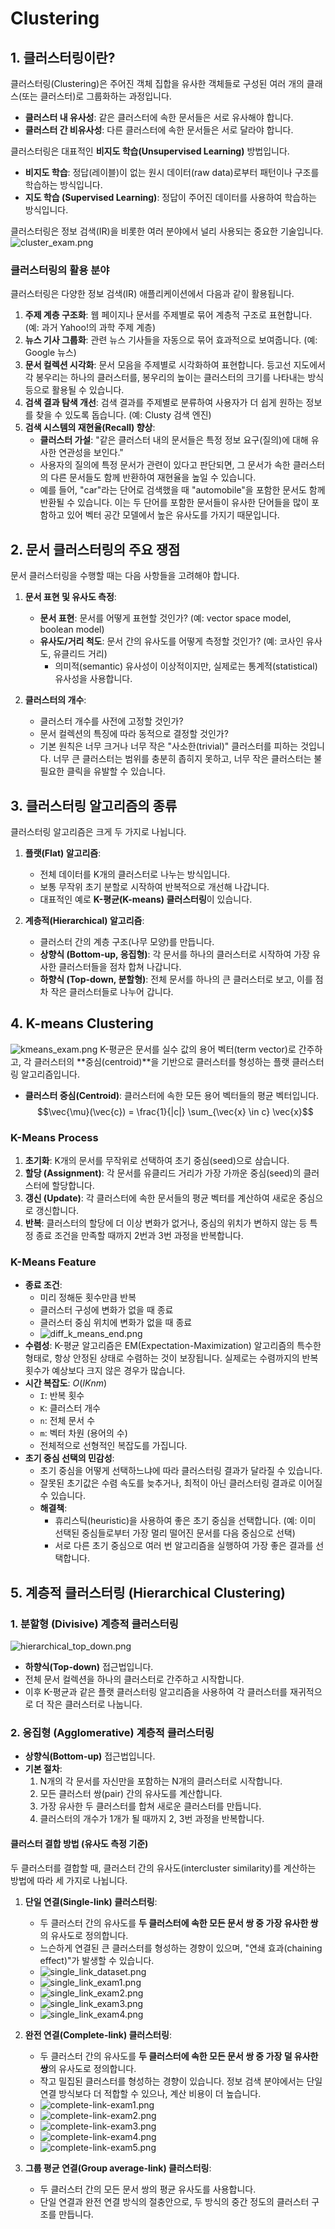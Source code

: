 # Clustering

## 1. 클러스터링이란?

클러스터링(Clustering)은 주어진 객체 집합을 유사한 객체들로 구성된 여러 개의 클래스(또는 클러스터)로 그룹화하는 과정입니다.

-   **클러스터 내 유사성**: 같은 클러스터에 속한 문서들은 서로 유사해야 합니다.
-   **클러스터 간 비유사성**: 다른 클러스터에 속한 문서들은 서로 달라야 합니다.

클러스터링은 대표적인 **비지도 학습(Unsupervised Learning)** 방법입니다.

-   **비지도 학습**: 정답(레이블)이 없는 원시 데이터(raw data)로부터 패턴이나 구조를 학습하는 방식입니다.
-   **지도 학습 (Supervised Learning)**: 정답이 주어진 데이터를 사용하여 학습하는 방식입니다.

클러스터링은 정보 검색(IR)을 비롯한 여러 분야에서 널리 사용되는 중요한 기술입니다.
![cluster_exam.png](./images/cluster_exam.png)

### 클러스터링의 활용 분야

클러스터링은 다양한 정보 검색(IR) 애플리케이션에서 다음과 같이 활용됩니다.

1.  **주제 계층 구조화**: 웹 페이지나 문서를 주제별로 묶어 계층적 구조로 표현합니다. (예: 과거 Yahoo!의 과학 주제 계층)
2.  **뉴스 기사 그룹화**: 관련 뉴스 기사들을 자동으로 묶어 효과적으로 보여줍니다. (예: Google 뉴스)
3.  **문서 컬렉션 시각화**: 문서 모음을 주제별로 시각화하여 표현합니다. 등고선 지도에서 각 봉우리는 하나의 클러스터를, 봉우리의 높이는 클러스터의 크기를 나타내는 방식 등으로 활용될 수 있습니다.
4.  **검색 결과 탐색 개선**: 검색 결과를 주제별로 분류하여 사용자가 더 쉽게 원하는 정보를 찾을 수 있도록 돕습니다. (예: Clusty 검색 엔진)
5.  **검색 시스템의 재현율(Recall) 향상**:
    -   **클러스터 가설**: "같은 클러스터 내의 문서들은 특정 정보 요구(질의)에 대해 유사한 연관성을 보인다."
    -   사용자의 질의에 특정 문서가 관련이 있다고 판단되면, 그 문서가 속한 클러스터의 다른 문서들도 함께 반환하여 재현율을 높일 수 있습니다.
    -   예를 들어, "car"라는 단어로 검색했을 때 "automobile"을 포함한 문서도 함께 반환될 수 있습니다. 이는 두 단어를 포함한 문서들이 유사한 단어들을 많이 포함하고 있어 벡터 공간 모델에서 높은 유사도를 가지기 때문입니다.

## 2. 문서 클러스터링의 주요 쟁점

문서 클러스터링을 수행할 때는 다음 사항들을 고려해야 합니다.

1.  **문서 표현 및 유사도 측정**:
    -   **문서 표현**: 문서를 어떻게 표현할 것인가? (예: vector space model, boolean model)
    -   **유사도/거리 척도**: 문서 간의 유사도를 어떻게 측정할 것인가? (예: 코사인 유사도, 유클리드 거리)
        -   의미적(semantic) 유사성이 이상적이지만, 실제로는 통계적(statistical) 유사성을 사용합니다.

2.  **클러스터의 개수**:
    -   클러스터 개수를 사전에 고정할 것인가?
    -   문서 컬렉션의 특징에 따라 동적으로 결정할 것인가?
    -   기본 원칙은 너무 크거나 너무 작은 "사소한(trivial)" 클러스터를 피하는 것입니다. 너무 큰 클러스터는 범위를 충분히 좁히지 못하고, 너무 작은 클러스터는 불필요한 클릭을 유발할 수 있습니다.

## 3. 클러스터링 알고리즘의 종류

클러스터링 알고리즘은 크게 두 가지로 나뉩니다.

1.  **플랫(Flat) 알고리즘**:
    -   전체 데이터를 K개의 클러스터로 나누는 방식입니다.
    -   보통 무작위 초기 분할로 시작하여 반복적으로 개선해 나갑니다.
    -   대표적인 예로 **K-평균(K-means) 클러스터링**이 있습니다.

2.  **계층적(Hierarchical) 알고리즘**:
    -   클러스터 간의 계층 구조(나무 모양)를 만듭니다.
    -   **상향식 (Bottom-up, 응집형)**: 각 문서를 하나의 클러스터로 시작하여 가장 유사한 클러스터들을 점차 합쳐 나갑니다.
    -   **하향식 (Top-down, 분할형)**: 전체 문서를 하나의 큰 클러스터로 보고, 이를 점차 작은 클러스터들로 나누어 갑니다.

## 4. K-means Clustering
![kmeans_exam.png](./images/kmeans_exam.png)
K-평균은 문서를 실수 값의 용어 벡터(term vector)로 간주하고, 각 클러스터의 **중심(centroid)**을 기반으로 클러스터를 형성하는 플랫 클러스터링 알고리즘입니다.

-   **클러스터 중심(Centroid)**: 클러스터에 속한 모든 용어 벡터들의 평균 벡터입니다.
    $$\vec{\mu}(\vec{c}) = \frac{1}{|c|} \sum_{\vec{x} \in c} \vec{x}$$

### K-Means Process
1.  **초기화**: K개의 문서를 무작위로 선택하여 초기 중심(seed)으로 삼습니다.
2.  **할당 (Assignment)**: 각 문서를 유클리드 거리가 가장 가까운 중심(seed)의 클러스터에 할당합니다.
3.  **갱신 (Update)**: 각 클러스터에 속한 문서들의 평균 벡터를 계산하여 새로운 중심으로 갱신합니다.
4.  **반복**: 클러스터의 할당에 더 이상 변화가 없거나, 중심의 위치가 변하지 않는 등 특정 종료 조건을 만족할 때까지 2번과 3번 과정을 반복합니다.

### K-Means Feature
-   **종료 조건**:
    -   미리 정해둔 횟수만큼 반복
    -   클러스터 구성에 변화가 없을 때 종료
    -   클러스터 중심 위치에 변화가 없을 때 종료
    -  ![diff_k_means_end.png](./images/diff_k_means_end.png)
-   **수렴성**: K-평균 알고리즘은 EM(Expectation-Maximization) 알고리즘의 특수한 형태로, 항상 안정된 상태로 수렴하는 것이 보장됩니다. 실제로는 수렴까지의 반복 횟수가 예상보다 크지 않은 경우가 많습니다.
-   **시간 복잡도**: $O(IKnm)$
    -   `I`: 반복 횟수
    -   `K`: 클러스터 개수
    -   `n`: 전체 문서 수
    -   `m`: 벡터 차원 (용어의 수)
    -   전체적으로 선형적인 복잡도를 가집니다.
-   **초기 중심 선택의 민감성**:
    -   초기 중심을 어떻게 선택하느냐에 따라 클러스터링 결과가 달라질 수 있습니다.
    -   잘못된 초기값은 수렴 속도를 늦추거나, 최적이 아닌 클러스터링 결과로 이어질 수 있습니다.
    -   **해결책**:
        -   휴리스틱(heuristic)을 사용하여 좋은 초기 중심을 선택합니다. (예: 이미 선택된 중심들로부터 가장 멀리 떨어진 문서를 다음 중심으로 선택)
        -   서로 다른 초기 중심으로 여러 번 알고리즘을 실행하여 가장 좋은 결과를 선택합니다.

## 5. 계층적 클러스터링 (Hierarchical Clustering)

### 1. 분할형 (Divisive) 계층적 클러스터링
![hierarchical_top_down.png](./images/hierarchical_top_down.png)
-   **하향식(Top-down)** 접근법입니다.
-   전체 문서 컬렉션을 하나의 클러스터로 간주하고 시작합니다.
-   이후 K-평균과 같은 플랫 클러스터링 알고리즘을 사용하여 각 클러스터를 재귀적으로 더 작은 클러스터로 나눕니다.

### 2. 응집형 (Agglomerative) 계층적 클러스터링

-   **상향식(Bottom-up)** 접근법입니다.
-   **기본 절차**:
    1.  N개의 각 문서를 자신만을 포함하는 N개의 클러스터로 시작합니다.
    2.  모든 클러스터 쌍(pair) 간의 유사도를 계산합니다.
    3.  가장 유사한 두 클러스터를 합쳐 새로운 클러스터를 만듭니다.
    4.  클러스터의 개수가 1개가 될 때까지 2, 3번 과정을 반복합니다.

#### 클러스터 결합 방법 (유사도 측정 기준)

두 클러스터를 결합할 때, 클러스터 간의 유사도(intercluster similarity)를 계산하는 방법에 따라 세 가지로 나뉩니다.

1.  **단일 연결(Single-link) 클러스터링**:
    -   두 클러스터 간의 유사도를 **두 클러스터에 속한 모든 문서 쌍 중 가장 유사한 쌍**의 유사도로 정의합니다.
    -   느슨하게 연결된 큰 클러스터를 형성하는 경향이 있으며, "연쇄 효과(chaining effect)"가 발생할 수 있습니다.
    -  ![single_link_dataset.png](./images/single_link_dataset.png)
    - ![single_link_exam1.png](./images/single_link_exam1.png)
    - ![single_link_exam2.png](./images/single_link_exam2.png)
    - ![single_link_exam3.png](./images/single_link_exam3.png)
    - ![single_link_exam4.png](./images/single_link_exam4.png)

2.  **완전 연결(Complete-link) 클러스터링**:
    -   두 클러스터 간의 유사도를 **두 클러스터에 속한 모든 문서 쌍 중 가장 덜 유사한 쌍**의 유사도로 정의합니다.
    -   작고 밀집된 클러스터를 형성하는 경향이 있습니다. 정보 검색 분야에서는 단일 연결 방식보다 더 적합할 수 있으나, 계산 비용이 더 높습니다.
    - ![complete-link-exam1.png](./images/complete-link-exam1.png)
    - ![complete-link-exam2.png](./images/complete-link-exam2.png)
    - ![complete-link-exam3.png](./images/complete-link-exam3.png)
    - ![complete-link-exam4.png](./images/complete-link-exam4.png)
    - ![complete-link-exam5.png](./images/complete-link-exam5.png)

3.  **그룹 평균 연결(Group average-link) 클러스터링**:
    -   두 클러스터 간의 모든 문서 쌍의 평균 유사도를 사용합니다.
    -   단일 연결과 완전 연결 방식의 절충안으로, 두 방식의 중간 정도의 클러스터 구조를 만듭니다.